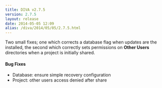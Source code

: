 ```yaml
---
title: DIVA v2.7.5
version: 2.7.5
layout: release
date: 2014-05-05 12:09
alias: /diva/2014/05/05/2.7.5.html
---
```


Two small fixes; one which corrects a database flag when updates are the installed, the second which correctly sets permissions on __Other Users__ directories when a project is initially shared.

#### Bug Fixes

 - Database: ensure simple recovery configuration
 - Project: other users access denied after share

